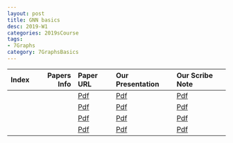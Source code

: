 ```yaml
---
layout: post
title: GNN basics  
desc: 2019-W1
categories: 2019sCourse
tags:
- 7Graphs
category: 7GraphsBasics
---
```


| Index | Papers Info | Paper URL| Our Presentation |Our Scribe Note |
| -----: | -------------------------------: | :----- | :----- | :----- | 
|  |      | [Pdf]() | [Pdf]() | [Pdf]() | 
|  |      | [Pdf]() | [Pdf]() | [Pdf]() | 
|  |      | [Pdf]() | [Pdf]() | [Pdf]() | 
|  |      | [Pdf]() | [Pdf]() | [Pdf]() | 

